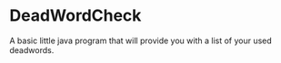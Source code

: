 # DeadWordCheck
A basic little java program that will provide you with a list of your used deadwords.
